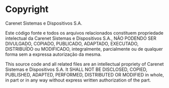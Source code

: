 <!-- cSpell:disable -->
# Copyright

Carenet Sistemas e Dispositivos S.A.

Este código fonte e todos os arquivos relacionados constituem propriedade intelectual da Carenet Sistemas e Dispositivos S.A., NÃO PODENDO SER DIVULGADO, COPIADO, PUBLICADO, ADAPTADO, EXECUTADO, DISTRIBUÍDO ou MODIFICADO, integralmente, parcialmente ou de qualquer forma sem a expressa autorização da mesma.

This source code and all related files are an intellectual propriety of Carenet Sistemas e Dispositivos S.A. It SHALL NOT BE DISCLOSED, COPIED, PUBLISHED, ADAPTED, PERFORMED, DISTRIBUTED OR MODIFIED in whole, in part or in any way without express written authorization of the part.
